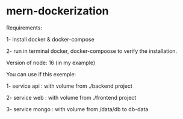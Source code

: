 # mern-dockerization

Requirements:

1- install docker & docker-compose

2- run in terminal docker, docker-compoose to verify the installation.

Version of node: 16 (in my example)

You can use if this exemple:

1- service api : with volume from ./backend project

2- service web : with volume from ./frontend project

3- service mongo : with volume from /data/db to db-data
